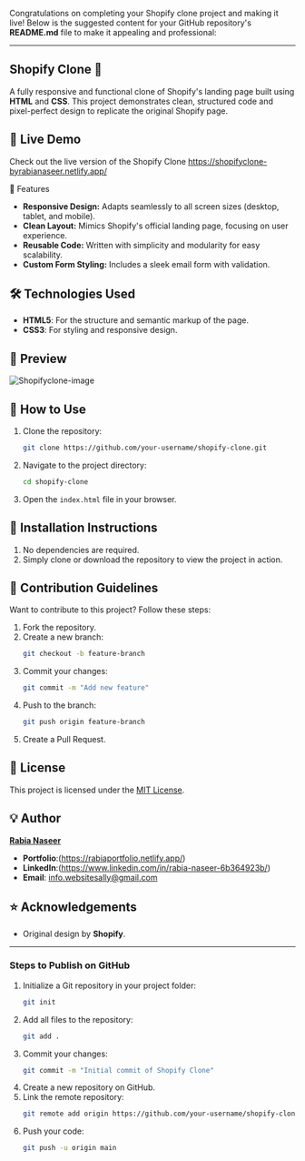 Congratulations on completing your Shopify clone project and making it live! Below is the suggested content for your GitHub repository's **README.md** file to make it appealing and professional:

---

## Shopify Clone 🛒

A fully responsive and functional clone of Shopify's landing page built using **HTML** and **CSS**. This project demonstrates clean, structured code and pixel-perfect design to replicate the original Shopify page.

## 🌟 Live Demo
Check out the live version of the Shopify Clone
https://shopifyclone-byrabianaseer.netlify.app/

 📂 Features
- **Responsive Design:** Adapts seamlessly to all screen sizes (desktop, tablet, and mobile).
- **Clean Layout:** Mimics Shopify's official landing page, focusing on user experience.
- **Reusable Code:** Written with simplicity and modularity for easy scalability.
- **Custom Form Styling:** Includes a sleek email form with validation.

## 🛠️ Technologies Used

- **HTML5**: For the structure and semantic markup of the page.
- **CSS3**: For styling and responsive design.

## 📸 Preview
![Shopifyclone-image](https://github.com/user-attachments/assets/7124f82d-c254-40ee-bc7d-7e6b842f013d)


## 🚀 How to Use
1. Clone the repository:
   ```bash
   git clone https://github.com/your-username/shopify-clone.git
   ```
2. Navigate to the project directory:
   ```bash
   cd shopify-clone
   ```
3. Open the `index.html` file in your browser.

## 📝 Installation Instructions
1. No dependencies are required.
2. Simply clone or download the repository to view the project in action.

## 🤝 Contribution Guidelines
Want to contribute to this project? Follow these steps:
1. Fork the repository.
2. Create a new branch:
   ```bash
   git checkout -b feature-branch
   ```
3. Commit your changes:
   ```bash
   git commit -m "Add new feature"
   ```
4. Push to the branch:
   ```bash
   git push origin feature-branch
   ```
5. Create a Pull Request.

## 📄 License
This project is licensed under the [MIT License](LICENSE).

## 💡 Author
**[Rabia Naseer](https://github.com/RabiaaNaseer)**  
- **Portfolio**:(https://rabiaportfolio.netlify.app/) 
- **LinkedIn**:(https://www.linkedin.com/in/rabia-naseer-6b364923b/) 
- **Email**: info.websitesally@gmail.com  

## ⭐ Acknowledgements
- Original design by **Shopify**.

---

### Steps to Publish on GitHub
1. Initialize a Git repository in your project folder:
   ```bash
   git init
   ```
2. Add all files to the repository:
   ```bash
   git add .
   ```
3. Commit your changes:
   ```bash
   git commit -m "Initial commit of Shopify Clone"
   ```
4. Create a new repository on GitHub.
5. Link the remote repository:
   ```bash
   git remote add origin https://github.com/your-username/shopify-clone.git
   ```
6. Push your code:
   ```bash
   git push -u origin main
   ```
